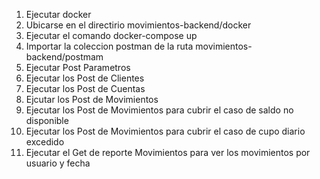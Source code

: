 1. Ejecutar docker 
2. Ubicarse en el directirio movimientos-backend/docker
3. Ejecutar el comando docker-compose up
4. Importar la coleccion postman de la ruta movimientos-backend/postmam
5. Ejecutar Post Parametros
6. Ejecutar los Post de Clientes 
7. Ejecutar los Post de Cuentas
8. Ejcutar los Post de Movimientos
9. Ejecutar los Post de Movimientos para cubrir el caso de saldo no disponible
9. Ejecutar los Post de Movimientos para cubrir el caso de cupo diario excedido
10. Ejecutar el Get de reporte Movimientos para ver los movimientos por usuario y fecha

